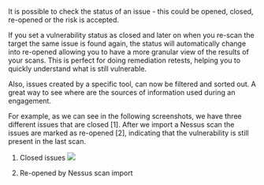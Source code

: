 It is possible to check the status of an issue - this could be opened, closed, re-opened or the risk is accepted.

If you set a vulnerability status as closed and later on when you re-scan the target the same issue is found again, the status will automatically change into re-opened allowing you to have a more granular view of the results of your scans. This is perfect for doing remediation retests, helping you to quickly understand what is still vulnerable. 

Also, issues created by a specific tool, can now be filtered and sorted out. A great way to see where are the sources of information used during an engagement.

For example, as we can see in the following screenshots, we have three different issues that are closed [1]. After we import a Nessus scan the issues are marked as re-opened [2], indicating that the vulnerability is still present in the last scan.

1. Closed issues
![](https://raw.github.com/wiki/infobyte/faraday/images/faraday_vulnstatus_closed_issues)

2. Re-opened by Nessus scan import
[](https://raw.github.com/wiki/infobyte/faraday/images/faraday_vulnstatus_re-opened)
  

